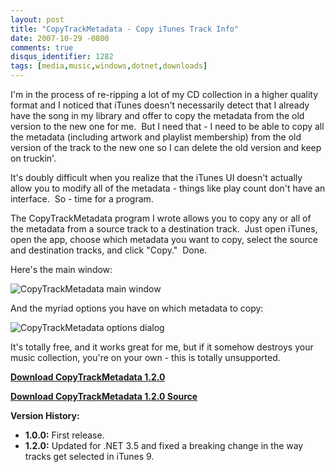 ```yaml
---
layout: post
title: "CopyTrackMetadata - Copy iTunes Track Info"
date: 2007-10-29 -0800
comments: true
disqus_identifier: 1282
tags: [media,music,windows,dotnet,downloads]
---
```

I'm in the process of re-ripping a lot of my CD collection in a higher
quality format and I noticed that iTunes doesn't necessarily detect that
I already have the song in my library and offer to copy the metadata
from the old version to the new one for me.  But I need that - I need to
be able to copy all the metadata (including artwork and playlist
membership) from the old version of the track to the new one so I can
delete the old version and keep on truckin'.

It's doubly difficult when you realize that the iTunes UI doesn't
actually allow you to modify all of the metadata - things like play
count don't have an interface.  So - time for a program.

The CopyTrackMetadata program I wrote allows you to copy any or all of
the metadata from a source track to a destination track.  Just open
iTunes, open the app, choose which metadata you want to copy, select the
source and destination tracks, and click "Copy."  Done.

Here's the main window:

![CopyTrackMetadata main
window](https://cloud.githubusercontent.com/assets/1156571/21692345/303fe84c-d331-11e6-8872-2246f6262966.png)

And the myriad options you have on which metadata to copy:

![CopyTrackMetadata options
dialog](https://cloud.githubusercontent.com/assets/1156571/21692353/39ba778e-d331-11e6-9235-254283ffa1a1.png)

It's totally free, and it works great for me, but if it somehow destroys
your music collection, you're on your own - this is totally unsupported.

[**Download CopyTrackMetadata
1.2.0**](https://github.com/tillig/CopyTrackMetadata/releases/download/v1.2.0/CopyTrackMetadata_1.2.0.zip)

[**Download CopyTrackMetadata 1.2.0
Source**](https://github.com/tillig/CopyTrackMetadata/archive/v1.2.0.zip)

**Version History:**

- **1.0.0:** First release.
- **1.2.0:** Updated for .NET 3.5 and fixed a breaking change in the
way tracks get selected in iTunes 9.
